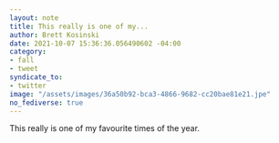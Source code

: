 ```yaml
---
layout: note
title: This really is one of my...
author: Brett Kosinski
date: 2021-10-07 15:36:36.056490602 -04:00
category:
- fall
- tweet
syndicate_to:
- twitter
image: "/assets/images/36a50b92-bca3-4866-9682-cc20bae81e21.jpe"
no_fediverse: true
---
```

This really is one of my favourite times of the year.